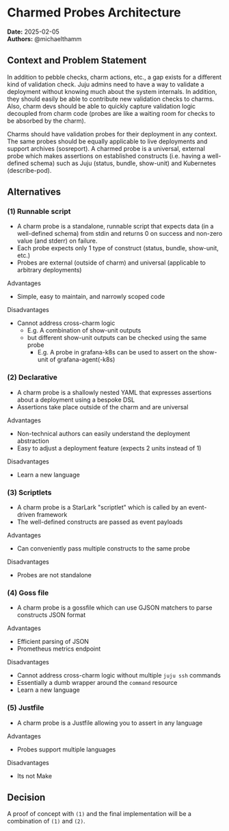 # Charmed Probes Architecture
**Date:** 2025-02-05<br/>
**Authors:** @michaelthamm


## Context and Problem Statement
In addition to pebble checks, charm actions, etc., a gap exists for a different kind of validation check. Juju admins need to have a way to validate a deployment without knowing much about the system internals. In addition, they should easily be able to contribute new validation checks to charms. Also, charm devs should be able to quickly capture validation logic decoupled from charm code (probes are like a waiting room for checks to be absorbed by the charm).

Charms should have validation probes for their deployment in any context. The same probes should be equally applicable to live deployments and support archives (sosreport). A charmed probe is a universal, external probe which makes assertions on established constructs (i.e. having a well-defined schema) such as Juju (status, bundle, show-unit) and Kubernetes (describe-pod).

## Alternatives
### (1) Runnable script
- A charm probe is a standalone, runnable script that expects data (in a well-defined schema) from stdin and returns 0 on success and non-zero value (and stderr) on failure.
- Each probe expects only 1 type of construct (status, bundle, show-unit, etc.)
- Probes are external (outside of charm) and universal (applicable to arbitrary deployments)

Advantages
- Simple, easy to maintain, and narrowly scoped code

Disadvantages
- Cannot address cross-charm logic
  - E.g. A combination of show-unit outputs
  - but different show-unit outputs can be checked using the same probe
    - E.g. A probe in grafana-k8s can be used to assert on the show-unit of grafana-agent(-k8s)

### (2) Declarative
- A charm probe is a shallowly nested YAML that expresses assertions about a deployment using a bespoke DSL
- Assertions take place outside of the charm and are universal

Advantages
- Non-technical authors can easily understand the deployment abstraction
- Easy to adjust a deployment feature (expects 2 units instead of 1)

Disadvantages
- Learn a new language

### (3) Scriptlets
- A charm probe is a StarLark "scriptlet" which is called by an event-driven framework
- The well-defined constructs are passed as event payloads

Advantages
- Can conveniently pass multiple constructs to the same probe

Disadvantages
- Probes are not standalone

### (4) Goss file
- A charm probe is a gossfile which can use GJSON matchers to parse constructs JSON format

Advantages
- Efficient parsing of JSON
- Prometheus metrics endpoint

Disadvantages
- Cannot address cross-charm logic without multiple `juju ssh` commands
- Essentially a dumb wrapper around the `command` resource
- Learn a new language

### (5) Justfile
- A charm probe is a Justfile allowing you to assert in any language

Advantages
- Probes support multiple languages

Disadvantages
- Its not Make


## Decision
A proof of concept with `(1)` and the final implementation will be a combination of `(1)` and `(2)`. 
